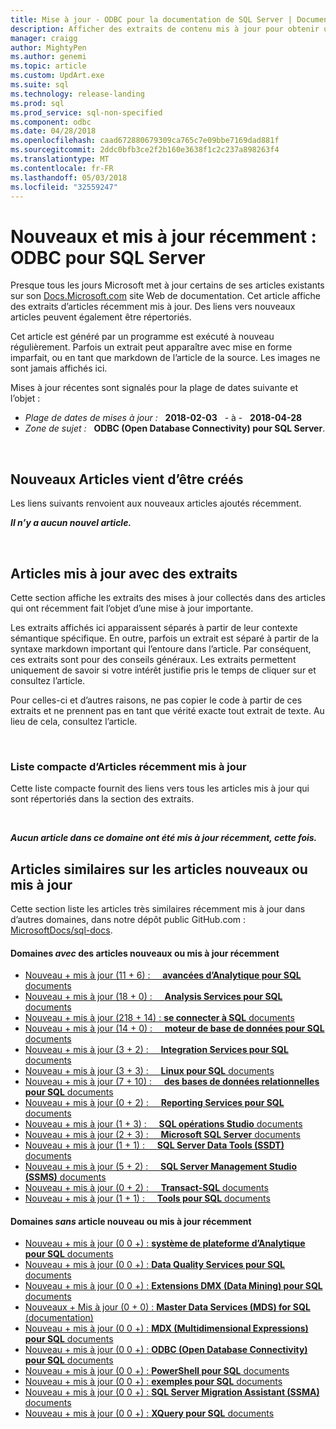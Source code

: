 ```yaml
---
title: Mise à jour - ODBC pour la documentation de SQL Server | Documents Microsoft
description: Afficher des extraits de contenu mis à jour pour obtenir une documentation récemment modifié, pour ODBC (Open Database Connectivity) pour Microsoft SQL Server.
manager: craigg
author: MightyPen
ms.author: genemi
ms.topic: article
ms.custom: UpdArt.exe
ms.suite: sql
ms.technology: release-landing
ms.prod: sql
ms.prod_service: sql-non-specified
ms.component: odbc
ms.date: 04/28/2018
ms.openlocfilehash: caad672880679309ca765c7e09bbe7169dad881f
ms.sourcegitcommit: 2ddc0bfb3ce2f2b160e3638f1c2c237a898263f4
ms.translationtype: MT
ms.contentlocale: fr-FR
ms.lasthandoff: 05/03/2018
ms.locfileid: "32559247"
---
```

# <a name="new-and-recently-updated-odbc-for-sql-server"></a>Nouveaux et mis à jour récemment : ODBC pour SQL Server



Presque tous les jours Microsoft met à jour certains de ses articles existants sur son [Docs.Microsoft.com](http://docs.microsoft.com/) site Web de documentation. Cet article affiche des extraits d’articles récemment mis à jour. Des liens vers nouveaux articles peuvent également être répertoriés.

Cet article est généré par un programme est exécuté à nouveau régulièrement. Parfois un extrait peut apparaître avec mise en forme imparfait, ou en tant que markdown de l’article de la source. Les images ne sont jamais affichés ici.

Mises à jour récentes sont signalés pour la plage de dates suivante et l’objet :



- *Plage de dates de mises à jour :* &nbsp; **2018-02-03** &nbsp; - à - &nbsp; **2018-04-28**
- *Zone de sujet :* &nbsp; **ODBC (Open Database Connectivity) pour SQL Server**.




&nbsp;

## <a name="new-articles-created-recently"></a>Nouveaux Articles vient d’être créés

Les liens suivants renvoient aux nouveaux articles ajoutés récemment.


***Il n’y a aucun nouvel article.***



&nbsp;

## <a name="updated-articles-with-excerpts"></a>Articles mis à jour avec des extraits

Cette section affiche les extraits des mises à jour collectés dans des articles qui ont récemment fait l’objet d’une mise à jour importante.

Les extraits affichés ici apparaissent séparés à partir de leur contexte sémantique spécifique. En outre, parfois un extrait est séparé à partir de la syntaxe markdown important qui l’entoure dans l’article. Par conséquent, ces extraits sont pour des conseils généraux. Les extraits permettent uniquement de savoir si votre intérêt justifie pris le temps de cliquer sur et consultez l’article.

Pour celles-ci et d’autres raisons, ne pas copier le code à partir de ces extraits et ne prennent pas en tant que vérité exacte tout extrait de texte. Au lieu de cela, consultez l’article.





&nbsp;

<a name="compactupdatedlist"/>

### <a name="compact-list-of-articles-updated-recently"></a>Liste compacte d’Articles récemment mis à jour

Cette liste compacte fournit des liens vers tous les articles mis à jour qui sont répertoriés dans la section des extraits.





&nbsp;

***Aucun article dans ce domaine ont été mis à jour récemment, cette fois.***






## <a name="similar-articles-about-new-or-updated-articles"></a>Articles similaires sur les articles nouveaux ou mis à jour

Cette section liste les articles très similaires récemment mis à jour dans d’autres domaines, dans notre dépôt public GitHub.com : [MicrosoftDocs/sql-docs](https://github.com/MicrosoftDocs/sql-docs/).



#### <a name="subject-areas-that-do-have-new-or-recently-updated-articles"></a>Domaines *avec* des articles nouveaux ou mis à jour récemment

- [Nouveau + mis à jour (11 + 6) : &nbsp; &nbsp; **avancées d’Analytique pour SQL** documents](../advanced-analytics/new-updated-advanced-analytics.md)
- [Nouveau + mis à jour (18 + 0) : &nbsp; &nbsp; **Analysis Services pour SQL** documents](../analysis-services/new-updated-analysis-services.md)
- [Nouveau + mis à jour (218 + 14) : **se connecter à SQL** documents](../connect/new-updated-connect.md)
- [Nouveau + mis à jour (14 + 0) : &nbsp; &nbsp; **moteur de base de données pour SQL** documents](../database-engine/new-updated-database-engine.md)
- [Nouveau + mis à jour (3 + 2) : &nbsp; &nbsp; **Integration Services pour SQL** documents](../integration-services/new-updated-integration-services.md)
- [Nouveau + mis à jour (3 + 3) : &nbsp; &nbsp; **Linux pour SQL** documents](../linux/new-updated-linux.md)
- [Nouveau + mis à jour (7 + 10) : &nbsp; &nbsp; **des bases de données relationnelles pour SQL** documents](../relational-databases/new-updated-relational-databases.md)
- [Nouveau + mis à jour (0 + 2) : &nbsp; &nbsp; **Reporting Services pour SQL** documents](../reporting-services/new-updated-reporting-services.md)
- [Nouveau + mis à jour (1 + 3) : &nbsp; &nbsp; **SQL opérations Studio** documents](../sql-operations-studio/new-updated-sql-operations-studio.md)
- [Nouveau + mis à jour (2 + 3) : &nbsp; &nbsp; **Microsoft SQL Server** documents](../sql-server/new-updated-sql-server.md)
- [Nouveau + mis à jour (1 + 1) : &nbsp; &nbsp; **SQL Server Data Tools (SSDT)** documents](../ssdt/new-updated-ssdt.md)
- [Nouveau + mis à jour (5 + 2) : &nbsp; &nbsp; **SQL Server Management Studio (SSMS)** documents](../ssms/new-updated-ssms.md)
- [Nouveau + mis à jour (0 + 2) : &nbsp; &nbsp; **Transact-SQL** documents](../t-sql/new-updated-t-sql.md)
- [Nouveau + mis à jour (1 + 1) : &nbsp; &nbsp; **Tools pour SQL** documents](../tools/new-updated-tools.md)



#### <a name="subject-areas-that-do-not-have-any-new-or-recently-updated-articles"></a>Domaines *sans* article nouveau ou mis à jour récemment

- [Nouveau + mis à jour (0 0 +) : **système de plateforme d’Analytique pour SQL** documents](../analytics-platform-system/new-updated-analytics-platform-system.md)
- [Nouveau + mis à jour (0 0 +) : **Data Quality Services pour SQL** documents](../data-quality-services/new-updated-data-quality-services.md)
- [Nouveau + mis à jour (0 0 +) : **Extensions DMX (Data Mining) pour SQL** documents](../dmx/new-updated-dmx.md)
- [Nouveaux + Mis à jour (0 + 0) : **Master Data Services (MDS) for SQL** (documentation)](../master-data-services/new-updated-master-data-services.md)
- [Nouveau + mis à jour (0 0 +) : **MDX (Multidimensional Expressions) pour SQL** documents](../mdx/new-updated-mdx.md)
- [Nouveau + mis à jour (0 0 +) : **ODBC (Open Database Connectivity) pour SQL** documents](../odbc/new-updated-odbc.md)
- [Nouveau + mis à jour (0 0 +) : **PowerShell pour SQL** documents](../powershell/new-updated-powershell.md)
- [Nouveau + mis à jour (0 0 +) : **exemples pour SQL** documents](../samples/new-updated-samples.md)
- [Nouveau + mis à jour (0 0 +) : **SQL Server Migration Assistant (SSMA)** documents](../ssma/new-updated-ssma.md)
- [Nouveau + mis à jour (0 0 +) : **XQuery pour SQL** documents](../xquery/new-updated-xquery.md)

